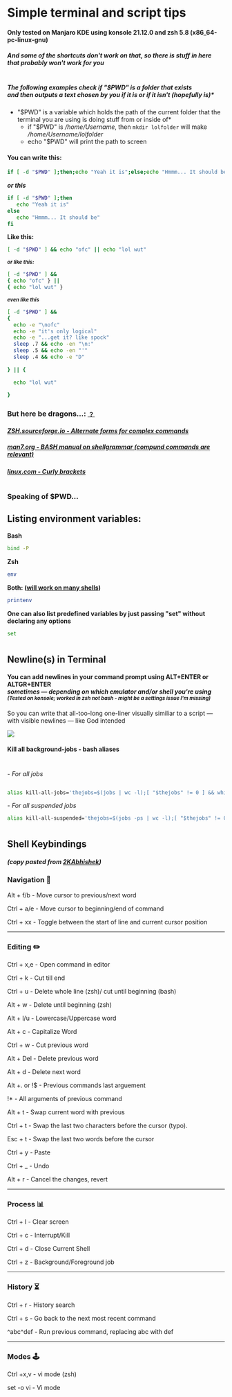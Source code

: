 # Simple terminal and script tips
#### Only tested on Manjaro KDE using konsole 21.12.0 and zsh 5.8 (x86_64-pc-linux-gnu)
##### And some of the shortcuts don't work on that, so there is stuff in here that probably won't work for you
#

##### The following examples check if "$PWD" is a folder that exists <br> and then outputs a text chosen by you if it is or if it isn't (hopefully is)*
- "$PWD" is a variable which holds the path of the current folder that the terminal you are using is doing stuff from or inside of*
   - if "$PWD" is */home/Username*, then ```mkdir lolfolder``` will make */home/Username/lolfolder*
   - echo "$PWD" will print the path to screen

#### You can write this:

```bash
if [ -d "$PWD" ];then;echo "Yeah it is";else;echo "Hmmm... It should be";fi
```
<b>*or this*</b>
   
```bash
if [ -d "$PWD" ];then
   echo "Yeah it is"
else
   echo "Hmmm... It should be"
fi
```
   
<b> Like this: </b>
   

```bash
[ -d "$PWD" ] && echo "ofc" || echo "lol wut"

```  
<sup> <b> *or like this:* </b> </sup>

```bash
[ -d "$PWD" ] && 
{ echo "ofc" } || 
{ echo "lol wut" }
```

<b> <sup> *even like this* </b> </sup> 

   
```bash
[ -d "$PWD" ] &&
{ 
  echo -e "\nofc"
  echo -e "it's only logical"
  echo -e "...get it? like spock"
  sleep .7 && echo -en "\n:"   
  sleep .5 && echo -en "'"
  sleep .4 && echo -e "D"    
   
} || {  

  echo "lol wut"

}
```

### But here be dragons...: [﹖](https://en.wikipedia.org/wiki/Here_be_dragons)
#### *[ZSH.sourceforge.io - Alternate forms for complex commands](https://zsh.sourceforge.io/Doc/Release/Shell-Grammar.html#Alternate-Forms-For-Complex-Commands)*
##### [man7.org - BASH manual on shellgrammar (compund commands are relevant)](https://man7.org/linux/man-pages/man1/bash.1.html#SHELL_GRAMMAR)
##### [linux.com - Curly brackets](https://www.linux.com/topic/desktop/all-about-curly-braces-bash/)

#

### Speaking of $PWD...
## Listing environment variables:

<b> Bash </b>
```bash
bind -P
```
<b> Zsh </b>
```zsh
env
```
<b> Both:
([will work on many shells](https://linuxconfig.org/how-to-set-and-list-environment-variables-on-linux)) </b>
```bash
printenv
```
<b> One can also list predefined variables by just passing "set" without declaring any options</b>
```bash
set   
```
#

## Newline(s) in Terminal

#### You can add newlines in your command prompt using ALT+ENTER or ALTGR+ENTER <br> *sometimes — depending on which emulator and/or shell you're using <br> <sup> (Tested on konsole; worked in zsh not bash - might be a settings issue I'm missing)* </sup>

So you can write that all-too-long one-liner visually similiar to a script — with visible newlines — like God intended


![](https://user-images.githubusercontent.com/64572787/149601795-1fa07384-d534-4b51-bbfe-16477d041fe4.png)


#### Kill all background-jobs - bash aliases
#

*- For all jobs*

```bash

alias kill-all-jobs='thejobs=$(jobs | wc -l);[ "$thejobs" != 0 ] && while [ "$thejobs" != 0 ];do for i in "$thejobs"; do [ "$thejobs" != 0 ] && kill %$i; done; thejobs=$(jobs | wc -l); done || echo "No jobs"'

```


*- For all suspended jobs*

```bash
alias kill-all-suspended='thejobs=$(jobs -ps | wc -l);[ "$thejobs" != 0 ] && while [ "$thejobs" != 0 ];do for i in "$thejobs"; do [ "$thejobs" != 0 ] && kill %$i; done; thejobs=$(jobs -ps | wc -l); done || echo "No suspended jobs"'
```


#



## Shell Keybindings
##### *(copy pasted from [2KAbhishek](https://gist.github.com/2KAbhishek/9c6d607e160b0439a186d4fbd1bd81df))*

### Navigation 🚀

Alt + f/b  - Move cursor to previous/next word <br>

Ctrl + a/e - Move cursor to beginning/end of command <br>

Ctrl + xx  - Toggle between the start of line and current cursor position <br>

---

### Editing ✏️

Ctrl + x,e   - Open command in editor <br>

Ctrl + k     - Cut till end <br>

Ctrl + u     - Delete whole line (zsh)/ cut until beginning (bash) <br>

Alt + w      - Delete until beginning (zsh) <br>

Alt + l/u    - Lowercase/Uppercase word <br>

Alt + c      - Capitalize Word <br>

Ctrl + w     - Cut previous word <br>

Alt + Del    - Delete previous word <br>

Alt + d      - Delete next word <br>

Alt +. or !$ - Previous commands last arguement <br>

!*           - All arguments of previous command <br>

Alt + t      - Swap current word with previous <br>

Ctrl + t     - Swap the last two characters before the cursor (typo). <br>

Esc + t      - Swap the last two words before the cursor <br>

Ctrl + y     - Paste <br>

Ctrl + _     - Undo <br>

Alt + r      - Cancel the changes, revert <br>

---

### Process 📊

Ctrl + l - Clear screen <br>

Ctrl + c - Interrupt/Kill <br>

Ctrl + d - Close Current Shell <br>

Ctrl + z - Background/Foreground job <br>

---

### History ⏳

Ctrl + r   - History search <br>

Ctrl + s   - Go back to the next most recent command <br>

^abc­^­def   - Run previous command, replacing abc with def <br>

---

### Modes 🕹️

Ctrl +x,v - vi mode (zsh) <br>

set -o vi - Vi mode <br>

